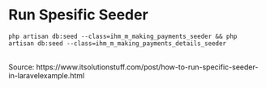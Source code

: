 # Run Spesific Seeder
```
php artisan db:seed --class=ihm_m_making_payments_seeder && php artisan db:seed --class=ihm_m_making_payments_details_seeder
```
<br />
Source: https://www.itsolutionstuff.com/post/how-to-run-specific-seeder-in-laravelexample.html
